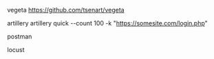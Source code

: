 vegeta
https://github.com/tsenart/vegeta

artillery
artillery quick --count 100 -k "https://somesite.com/login.php"           

postman

locust
